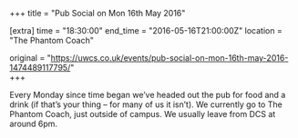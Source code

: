 +++
title = "Pub Social on Mon 16th May 2016"

[extra]
time = "18:30:00"
end_time = "2016-05-16T21:00:00Z"
location = "The Phantom Coach"

original = "https://uwcs.co.uk/events/pub-social-on-mon-16th-may-2016-1474489117795/"    
+++

Every Monday since time began we’ve headed out the pub for food and a drink (if that’s your thing – for many of us it isn’t). We currently go to The Phantom Coach, just outside of campus. We usually leave from DCS at around 6pm.

